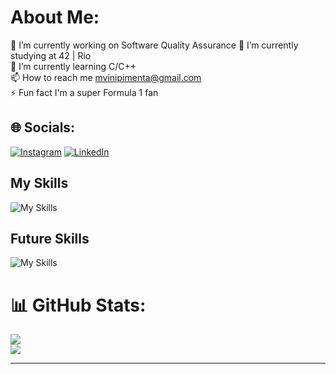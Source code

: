 # About Me:
🔭 I’m currently working on Software Quality Assurance 🔭 I’m currently studying at 42 | Rio<br>🌱 I’m currently learning C/C++<br>📫 How to reach me mvinipimenta@gmail.com<br>⚡ Fun fact I'm a super Formula 1 fan


## 🌐 Socials:
[![Instagram](https://skillicons.dev/icons?i=instagram)](https://instagram.com/viniiipimenta) [![LinkedIn](https://skillicons.dev/icons?i=linkedin)](https://linkedin.com/in/viniiipimenta) 

## My Skills

![My Skills](https://skillicons.dev/icons?i=c,cpp,bash,linux,git)

## Future Skills

![My Skills](https://skillicons.dev/icons?i=aws,docker,go)
# 📊 GitHub Stats:
![](https://github-readme-streak-stats.herokuapp.com/?user=viniiipimenta&theme=calm&hide_border=false)<br/>
![](https://github-readme-stats.vercel.app/api/top-langs/?username=viniiipimenta&theme=calm&hide_border=false&include_all_commits=true&count_private=true&layout=compact)

---
